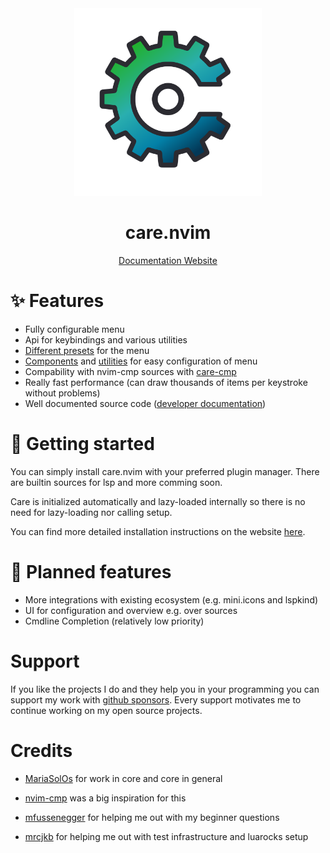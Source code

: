 <div align="center">

<img src="res/care.svg" width=300>

# care.nvim

[Documentation Website](https://max397574.github.io/care.nvim/)

</div>

# ✨ Features

-   Fully configurable menu
-   Api for keybindings and various utilities
-   [Different presets](https://max397574.github.io/care.nvim/presets) for the
    menu
-   [Components](https://max397574.github.io/care.nvim/preset_components) and
    [utilities](https://max397574.github.io/care.nvim/preset_utils) for easy
    configuration of menu
-   Compability with nvim-cmp sources with
    [care-cmp](https://github.com/max397574/care-cmp)
-   Really fast performance (can draw thousands of items per keystroke without
    problems)
-   Well documented source code
    ([developer documentation](https://max397574.github.io/care.nvim/dev/))

# 🚀 Getting started

You can simply install care.nvim with your preferred plugin manager. There are
builtin sources for lsp and more comming soon.

Care is initialized automatically and lazy-loaded internally so there is no need
for lazy-loading nor calling setup.

You can find more detailed installation instructions on the website
[here](https://max397574.github.io/care.nvim/getting_started).

# 📆 Planned features

-   More integrations with existing ecosystem (e.g. mini.icons and lspkind)
-   UI for configuration and overview e.g. over sources
-   Cmdline Completion (relatively low priority)

# Support

If you like the projects I do and they help you in your programming you can
support my work with [github sponsors](https://github.com/sponsors/max397574).
Every support motivates me to continue working on my open source projects.

# Credits

-   [MariaSolOs](https://github.com/MariaSolOs) for work in core and core in
    general

-   [nvim-cmp](https://github.com/hrsh7th/nvim-cmp) was a big inspiration for
    this

-   [mfussenegger](https://github.com/mfussenegger) for helping me out with my
    beginner questions

-   [mrcjkb](https://github.com/mrcjkb) for helping me out with test
    infrastructure and luarocks setup
